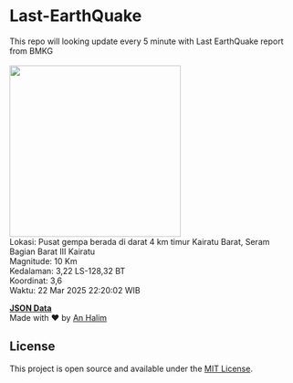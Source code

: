 # Last-EarthQuake
This repo will looking update every 5 minute with Last EarthQuake report from BMKG
<br>
<br>
<img src="undefined" width="300"/>
<br>
Lokasi: Pusat gempa berada di darat 4 km timur Kairatu Barat, Seram Bagian Barat  III Kairatu <br>
Magnitude: 10 Km <br>
Kedalaman: 3,22 LS-128,32 BT <br>
Koordinat: 3,6 <br>
Waktu: 22 Mar 2025 22:20:02 WIB <br>

<a href="./data/data.json">**JSON Data**</a>
<br>
Made with ❤️ by <a href="https://github.com/an-halim">An Halim</a>
## License

This project is open source and available under the [MIT License](LICENSE).
